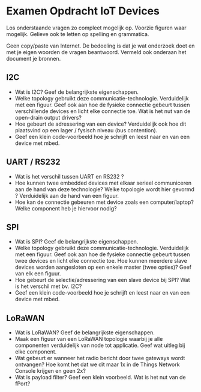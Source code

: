 # Examen Opdracht IoT Devices

Los onderstaande vragen zo compleet mogelijk op. Voorzie figuren waar mogelijk. Gelieve ook te letten op spelling en grammatica.

Geen copy/paste van Internet. De bedoeling is dat je wat onderzoek doet en met je eigen woorden de vragen beantwoord. Vermeld ook onderaan het document je bronnen.

## I2C

* Wat is I2C? Geef de belangrijkste eigenschappen.
* Welke topology gebruikt deze communicatie-technologie. Verduidelijk met een figuur. Geef ook aan hoe de fysieke connectie gebeurt tussen verschillende devices en licht elke connectie toe. Wat is het nut van de open-drain output drivers?
* Hoe gebeurt de adressering van een device? Verduidelijk ook hoe dit plaatsvind op een lager / fysisch niveau (bus contention).
* Geef een klein code-voorbeeld hoe je schrijft en leest naar en van een device met mbed.

## UART / RS232

* Wat is het verschil tussen UART en RS232 ?
* Hoe kunnen twee embedded devices met elkaar serieel communiceren aan de hand van deze technologie? Welke topologie wordt hier gevormd ? Verduidelijk aan de hand van een figuur.
* Hoe kan de connectie gebeuren met device zoals een computer/laptop? Welke component heb je hiervoor nodig?

## SPI

* Wat is SPI? Geef de belangrijkste eigenschappen.
* Welke topology gebruikt deze communicatie-technologie. Verduidelijk met een figuur. Geef ook aan hoe de fysieke connectie gebeurt tussen twee devices en licht elke connectie toe. Hoe kunnen meerdere slave devices worden aangesloten op een  enkele master (twee opties)? Geef van elk een figuur.
* Hoe gebeurt de selectie/adressering van een slave device bij SPI? Wat is het verschil met bv. I2C?
* Geef een klein code-voorbeeld hoe je schrijft en leest naar en van een device met mbed.

## LoRaWAN

* Wat is LoRaWAN? Geef de belangrijkste eigenschappen.
* Maak een figuur van een LoRaWAN topologie waarbij je alle componenten verduidelijk van node tot applicatie. Geef wat uitleg bij elke component.
* Wat gebeurt er wanneer het radio bericht door twee gateways wordt ontvangen? Hoe komt het dat we dit maar 1x in de Things Network Console krijgen en geen 2x?
* Wat is payload filter? Geef een klein voorbeeld. Wat is het nut van de fPort?
